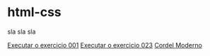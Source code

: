 # html-css
 
 sla sla sla

<a href="https://gabrielfaltz.github.io/html-css/exercicios/ex001/index.html">Executar o exercicio 001</a>
<a href="https://gabrielfaltz.github.io/html-css/exercicios/ex023 GitHUb/fundo004.html">Executar o exercicio 023</a>
<a href="https://gabrielfaltz.github.io/html-css/exercicios/ex023 GitHUb/CordelModerno2.html">Cordel Moderno</a>
